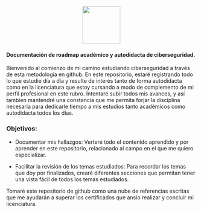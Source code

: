 <div id="header" align="center"><img src="https://media.giphy.com/media/M9gbBd9nbDrOTu1Mqx/giphy.gif" width="100"/></div>

<h4>Documentación de roadmap académico y autodidacta de ciberseguridad.</h4>

Bienvenido al comienzo de mi camino estudiando ciberseguridad a través de esta metodología en github. En este repositorio, estaré registrando todo lo que estudie día a día y resulte de interés tanto de forma autodidacta como en la licenciatura que estoy cursando a modo de complemento de mi perfil profesional en este rubro. Intentaré subir todos mis avances, y así tambien mantendré una constancia que me permita forjar la disciplina necesaria para dedicarle tiempo a mis estudios tanto académicos como autodidacta todos los días.

<h3>Objetivos:</h3>

 - Documentar mis hallazgos: Verteré todo el contenido aprendido y por aprender en este repositorio, relacionado al campo en el que me quiero especializar.

 - Facilitar la revisión de los temas estudiados: Para recordar los temas que doy por finalizados, crearé diferentes secciones que permitan tener una vista fácil de todos los temas estudiados.

 Tomaré este repositorio de github como una nube de referencias escritas que me ayudarán a superar los certificados que ansío realizar y concluír mi licenciatura. 

